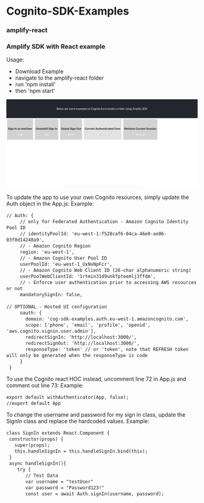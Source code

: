 # Cognito-SDK-Examples

### amplify-react
### Amplify SDK with React example


Usage:
- Download Example
- navigate to the amplify-react folder
- run 'npm install'
- then 'npm start'

![APP UI](./README_Images/UI.jpg?raw=true "Title")

To update the app to use your own Cognito resources, simply update the Auth object in the App.js:
Example:
 ~~~
// Auth: {
      // only for Federated Authentication - Amazon Cognito Identity Pool ID
      // identityPoolId: 'eu-west-1:f528caf6-04ca-46e0-ae06-03f0d14240a9',
      // - Amazon Cognito Region
      region: 'eu-west-1',
      // - Amazon Cognito User Pool ID
      userPoolId: 'eu-west-1_UxNvNpFcr',
      // - Amazon Cognito Web Client ID (26-char alphanumeric string)
      userPoolWebClientId: '1rtmin31d9unkfpteemlj3ffdm',
      // - Enforce user authentication prior to accessing AWS resources or not
      mandatorySignIn: false,

// OPTIONAL - Hosted UI configuration
	  oauth: {
		domain: 'cog-sdk-examples.auth.eu-west-1.amazoncognito.com',
		scope: ['phone', 'email', 'profile', 'openid', 'aws.cognito.signin.user.admin'],
		redirectSignIn: 'http://localhost:3000/',
		redirectSignOut: 'http://localhost:3000/',
		responseType: 'token' // or 'token', note that REFRESH token will only be generated when the responseType is code
	  }
  }
~~~

To use the Cognito react HOC instead, uncomment line 72 in App.js and comment out line 73:
Example:
 ~~~
export default withAuthenticator(App, false);
//export default App
~~~

To change the username and password for my sign in class, update the SignIn class and replace the hardcoded values.
Example:
 ~~~
class SignIn extends React.Component {
  constructor(props) {
    super(props);
    this.handleSignIn = this.handleSignIn.bind(this);
  }
  async handleSignIn(){
     try {
		// Test Data
		var username = "testUser"
		var password = "Password123!"
        const user = await Auth.signIn(username, password);
 ~~~

